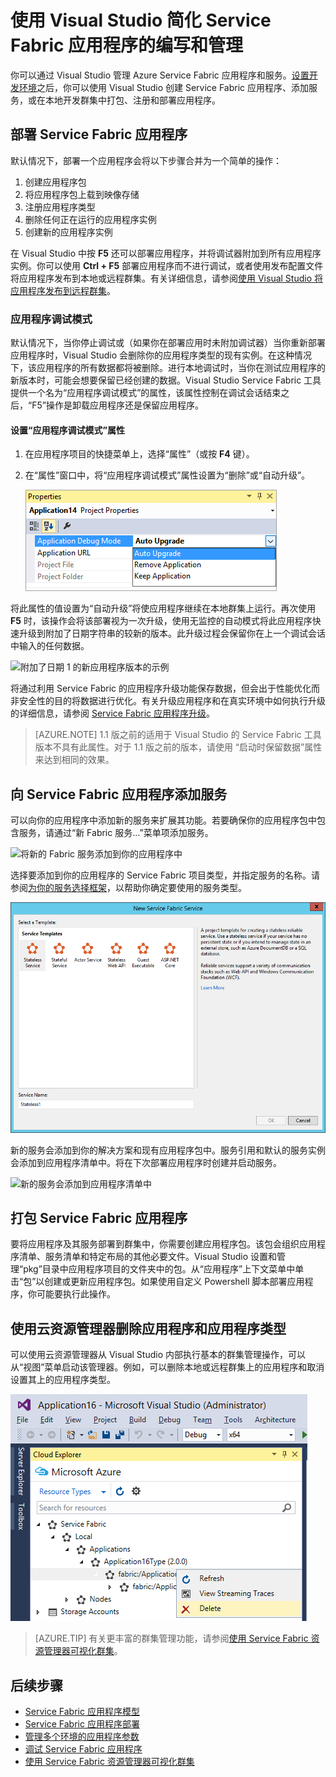 <properties
   pageTitle="在 Visual Studio | Microsoft Azure 中管理应用程序"
   description="使用 Visual Studio 来创建、开发、打包、部署和调试 Service Fabric 应用程序和服务。"
   services="service-fabric"
   documentationCenter=".net"
   authors="seanmck"
   manager="timlt"
   editor=""/>

<tags
   ms.service="service-fabric"
   ms.date="07/07/2016"
   wacn.date="08/08/2016"/>

# 使用 Visual Studio 简化 Service Fabric 应用程序的编写和管理

你可以通过 Visual Studio 管理 Azure Service Fabric 应用程序和服务。[设置开发环境](/documentation/articles/service-fabric-get-started/)之后，你可以使用 Visual Studio 创建 Service Fabric 应用程序、添加服务，或在本地开发群集中打包、注册和部署应用程序。

## 部署 Service Fabric 应用程序

默认情况下，部署一个应用程序会将以下步骤合并为一个简单的操作：

1. 创建应用程序包
2. 将应用程序包上载到映像存储
3. 注册应用程序类型
4. 删除任何正在运行的应用程序实例
5. 创建新的应用程序实例

在 Visual Studio 中按 **F5** 还可以部署应用程序，并将调试器附加到所有应用程序实例。你可以使用 **Ctrl + F5** 部署应用程序而不进行调试，或者使用发布配置文件将应用程序发布到本地或远程群集。有关详细信息，请参阅[使用 Visual Studio 将应用程序发布到远程群集](/documentation/articles/service-fabric-publish-app-remote-cluster/)。

### 应用程序调试模式

默认情况下，当你停止调试或（如果你在部署应用时未附加调试器）当你重新部署应用程序时，Visual Studio 会删除你的应用程序类型的现有实例。在这种情况下，该应用程序的所有数据都将被删除。进行本地调试时，当你在测试应用程序的新版本时，可能会想要保留已经创建的数据。Visual Studio Service Fabric 工具提供一个名为“应用程序调试模式”的属性，该属性控制在调试会话结束之后，“F5”操作是卸载应用程序还是保留应用程序。

#### 设置“应用程序调试模式”属性

1. 在应用程序项目的快捷菜单上，选择“属性”（或按 **F4** 键）。
2. 在“属性”窗口中，将“应用程序调试模式”属性设置为“删除”或“自动升级”。

    ![设置“应用程序调试模式”属性][debugmodeproperty]

将此属性的值设置为“自动升级”将使应用程序继续在本地群集上运行。再次使用 **F5** 时，该操作会将该部署视为一次升级，使用无监控的自动模式将此应用程序快速升级到附加了日期字符串的较新的版本。此升级过程会保留你在上一个调试会话中输入的任何数据。

![附加了日期 1 的新应用程序版本的示例][preservedate]

将通过利用 Service Fabric 的应用程序升级功能保存数据，但会出于性能优化而非安全性的目的将数据进行优化。有关升级应用程序和在真实环境中如何执行升级的详细信息，请参阅 [Service Fabric 应用程序升级](/documentation/articles/service-fabric-application-upgrade/)。

>[AZURE.NOTE] 1.1 版之前的适用于 Visual Studio 的 Service Fabric 工具版本不具有此属性。对于 1.1 版之前的版本，请使用 “启动时保留数据”属性来达到相同的效果。

## 向 Service Fabric 应用程序添加服务

可以向你的应用程序中添加新的服务来扩展其功能。若要确保你的应用程序包中包含服务，请通过“新 Fabric 服务...”菜单项添加服务。

![将新的 Fabric 服务添加到你的应用程序中][newservice]

选择要添加到你的应用程序的 Service Fabric 项目类型，并指定服务的名称。请参阅[为你的服务选择框架](/documentation/articles/service-fabric-choose-framework/)，以帮助你确定要使用的服务类型。

![选择要添加到你的应用程序的 Fabric 服务项目类型][addserviceproject]

新的服务会添加到你的解决方案和现有应用程序包中。服务引用和默认的服务实例会添加到应用程序清单中。将在下次部署应用程序时创建并启动服务。

![新的服务会添加到应用程序清单中][newserviceapplicationmanifest]

## 打包 Service Fabric 应用程序

要将应用程序及其服务部署到群集中，你需要创建应用程序包。该包会组织应用程序清单、服务清单和特定布局的其他必要文件。Visual Studio 设置和管理“pkg”目录中应用程序项目的文件夹中的包。从“应用程序”上下文菜单中单击“包”以创建或更新应用程序包。如果使用自定义 Powershell 脚本部署应用程序，你可能要执行此操作。

## 使用云资源管理器删除应用程序和应用程序类型

可以使用云资源管理器从 Visual Studio 内部执行基本的群集管理操作，可以从“视图”菜单启动该管理器。例如，可以删除本地或远程群集上的应用程序和取消设置其上的应用程序类型。

![删除应用程序](./media/service-fabric-manage-application-in-visual-studio/removeapplication.png)

>[AZURE.TIP] 有关更丰富的群集管理功能，请参阅[使用 Service Fabric 资源管理器可视化群集](/documentation/articles/service-fabric-visualizing-your-cluster/)。


<!--Every topic should have next steps and links to the next logical set of content to keep the customer engaged-->
## 后续步骤

- [Service Fabric 应用程序模型](/documentation/articles/service-fabric-application-model/)
- [Service Fabric 应用程序部署](/documentation/articles/service-fabric-deploy-remove-applications/)
- [管理多个环境的应用程序参数](/documentation/articles/service-fabric-manage-multiple-environment-app-configuration/)
- [调试 Service Fabric 应用程序](/documentation/articles/service-fabric-debugging-your-application/)
- [使用 Service Fabric 资源管理器可视化群集](/documentation/articles/service-fabric-visualizing-your-cluster/)

<!--Image references-->
[addserviceproject]: ./media/service-fabric-manage-application-in-visual-studio/addserviceproject.png
[manageservicefabric]: ./media/service-fabric-manage-application-in-visual-studio/manageservicefabric.png
[newservice]: ./media/service-fabric-manage-application-in-visual-studio/newservice.png
[newserviceapplicationmanifest]: ./media/service-fabric-manage-application-in-visual-studio/newserviceapplicationmanifest.png
[preservedata]: ./media/service-fabric-manage-application-in-visual-studio/preservedata.png
[preservedate]: ./media/service-fabric-manage-application-in-visual-studio/preservedate.png
[debugmodeproperty]: ./media/service-fabric-manage-application-in-visual-studio/debugmodeproperty.png

<!---HONumber=Mooncake_0801_2016-->